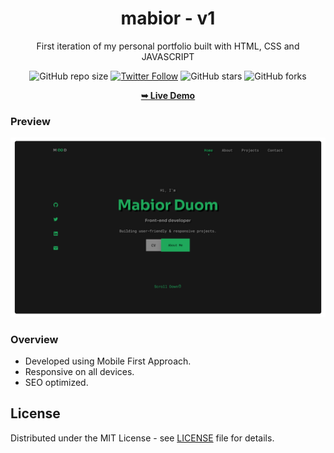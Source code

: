 <h1 align="center">mabior - v1</h1>

<p align="center">First iteration of my personal portfolio built with HTML, CSS and JAVASCRIPT</p>

<div align="center">
  
  ![GitHub repo size](https://img.shields.io/github/repo-size/mde3/mabior-v1)
  [![Twitter Follow](https://img.shields.io/twitter/follow/mabiorduom?style=social)](https://twitter.com/intent/follow?screen_name=mabiorduom)
  ![GitHub stars](https://img.shields.io/github/stars/mde3/mabior-v1?style=social)
  ![GitHub forks](https://img.shields.io/github/forks/mde3/mabior-v1?style=social)

  <a href=""><strong>➥ Live Demo</strong></a>

</div>


### Preview
![Preview screenshot](preview.png)

### Overview
- Developed using Mobile First Approach.
- Responsive on all devices.
- SEO optimized.

## License
Distributed under the MIT License - see [LICENSE](LICENSE) file for details.
